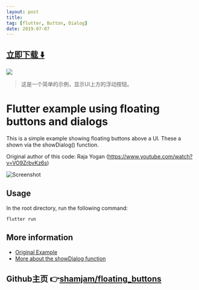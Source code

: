 ```yaml
---
layout: post
title:  
tag: [flutter, Button, Dialog]
date: 2019-07-07
---
```


 


## [立即下载 ️⬇️ ](https://codeload.github.com/shamjam/floating_buttons/zip/master) 


 
![](https://flutterawesome.com/content/images/2019/06/floating_buttons.jpg)
 
>
> 这是一个简单的示例，显示UI上方的浮动按钮。
>

 
# Flutter example using floating buttons and dialogs

This is a simple example showing floating buttons above a UI. These a shown via the showDialog() function.

Original author of this code: Raja Yogan (https://www.youtube.com/watch?v=VO9ZrbvKz6s)

![Screenshot](https://i.ibb.co/LCXCjb0/Simulator-Screen-Shot-i-Phone-5s-2019-06-30-at-10-05-05.png)

## Usage

In the root directory, run the following command:
```
flutter run
```
## More information
- [Original Example](https://pages.github.com/)
- [More about the showDialog function](https://api.flutter.dev/flutter/material/showDialog.html)

## Github主页 👉[shamjam/floating_buttons](http://github.com/shamjam/floating_buttons)